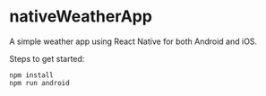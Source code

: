 # nativeWeatherApp
A simple weather app using React Native for both Android and iOS.

Steps to get started:
```
npm install
npm run android
```
